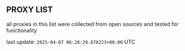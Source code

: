 ## PROXY LIST

all proxies in this list were collected from open sources and tested for functionality

last update: `2025-04-07 06:28:29.678223+00:00` UTC